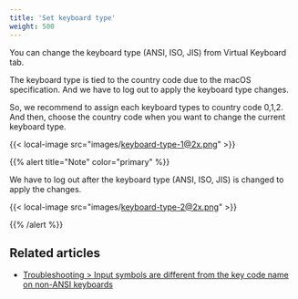 ```yaml
---
title: 'Set keyboard type'
weight: 500
---
```


You can change the keyboard type (ANSI, ISO, JIS) from Virtual Keyboard tab.

The keyboard type is tied to the country code due to the macOS specification.
And we have to log out to apply the keyboard type changes.

So, we recommend to assign each keyboard types to country code 0,1,2.
And then, choose the country code when you want to change the current keyboard type.

{{< local-image src="images/keyboard-type-1@2x.png" >}}

{{% alert title="Note" color="primary" %}}

We have to log out after the keyboard type (ANSI, ISO, JIS) is changed to apply the changes.

{{< local-image src="images/keyboard-type-2@2x.png" >}}

{{% /alert %}}

## Related articles

-   [Troubleshooting > Input symbols are different from the key code name on non-ANSI keyboards](/docs/help/troubleshooting/symbols-with-non-ansi-keyboard/)
